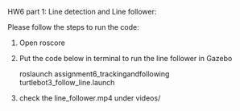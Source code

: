 HW6 part 1: Line detection and Line follower:

Please follow the steps to run the code:

1. Open roscore

2. Put the code below in terminal to run the line follower in Gazebo

   roslaunch assignment6_trackingandfollowing turtlebot3_follow_line.launch 
   
3. check the line_follower.mp4 under videos/
 

